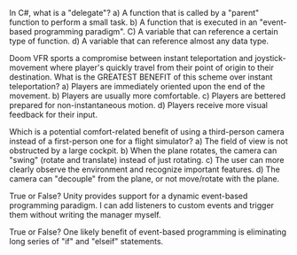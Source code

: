In C#, what is a "delegate"?
    a) A function that is called by a "parent" function to perform a small task.
    b) A function that is executed in an "event-based programming paradigm".
    C) A variable that can reference a certain type of function.
    d) A variable that can reference almost any data type.

Doom VFR sports a compromise between instant teleportation and joystick-movement where player's quickly travel from their point of origin to their destination. What is the GREATEST BENEFIT of this scheme over instant teleportation?
    a) Players are immediately oriented upon the end of the movement.
    b) Players are usually more comfortable.
    c) Players are bettered prepared for non-instantaneous motion.
    d) Players receive more visual feedback for their input.

Which is a potential comfort-related benefit of using a third-person camera instead of a first-person one for a flight simulator?
    a) The field of view is not obstructed by a large cockpit.
    b) When the plane rotates, the camera can "swing" (rotate and translate) instead of just rotating.
    c) The user can more clearly observe the environment and recognize important features.
    d) The camera can "decouple" from the plane, or not move/rotate with the plane.

True or False? Unity provides support for a dynamic event-based programming paradigm. I can add listeners to custom events and trigger them without writing the manager myself.

True or False? One likely benefit of event-based programming is eliminating long series of "if" and "elseif" statements.
